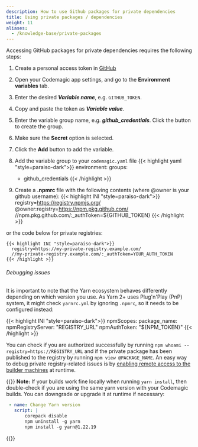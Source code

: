 ```yaml
---
description: How to use Github packages for private dependencies 
title: Using private packages / dependencies
weight: 11
aliases:
  - /knowledge-base/private-packages
---
```


Accessing GitHub packages for private dependencies requires the following steps:

1. Create a personal access token in [GitHub](https://github.com/settings/tokens)
2. Open your Codemagic app settings, and go to the **Environment variables** tab.
3. Enter the desired **_Variable name_**, e.g. `GITHUB_TOKEN`.
4. Copy and paste the token as **_Variable value_**.
5. Enter the variable group name, e.g. **_github_credentials_**. Click the button to create the group.
6. Make sure the **Secret** option is selected.
7. Click the **Add** button to add the variable.


8. Add the variable group to your `codemagic.yaml` file
{{< highlight yaml "style=paraiso-dark">}}
  environment:
    groups:
      - github_credentials
{{< /highlight >}}


9. Create a **.npmrc** file with the following contents (where @owner is your github username):
{{< highlight INI "style=paraiso-dark">}}
  registry=https://registry.npmjs.org/
  @owner:registry=https://npm.pkg.github.com/
  //npm.pkg.github.com/:_authToken=${GITHUB_TOKEN}
{{< /highlight >}}

 or the code below for private registries:

    {{< highlight INI "style=paraiso-dark">}}
      registry=https://my-private-registry.example.com/
      //my-private-registry.example.com/:_authToken=YOUR_AUTH_TOKEN
    {{< /highlight >}}

###### Debugging issues

It is important to note that the Yarn ecosystem behaves differently depending on which version you use. As Yarn 2+ uses Plug'n'Play (PnP) system, it might check `yarnrc.yml` by ignoring `.npmrc`, so it needs to be configured instead:


{{< highlight INI "style=paraiso-dark">}}
npmScopes:
 package_name:
  npmRegistryServer: "REGISTRY_URL"
  npmAuthToken: "${NPM_TOKEN}"
 {{< /highlight >}}

You can check if you are authorized successfully by running `npm whoami --registry=https://REGISTRY_URL` and if the private package has been published to the registry by running `npm view @PACKAGE_NAME`. An easy way to debug private registry-related issues is by [enabling remote access to the builder machines](https://docs.codemagic.io/troubleshooting/accessing-builder-machine-via-ssh/) at runtime.

{{<notebox>}}
**Note:** If your builds work fine locally when running `yarn install`, then double-check if you are using the same yarn version with your Codemagic builds. You can downgrade or upgrade it at runtime if necessary:

```yaml
 - name: Change Yarn version
   script: |
       corepack disable
       npm uninstall -g yarn
       npm install -g yarn@1.22.19
```

{{</notebox>}}

